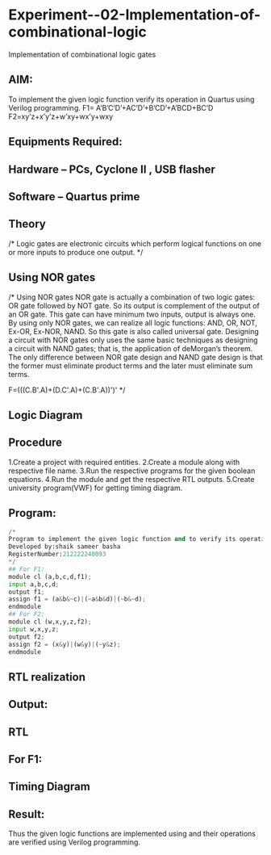 # Experiment--02-Implementation-of-combinational-logic
Implementation of combinational logic gates
 
## AIM:
To implement the given logic function verify its operation in Quartus using Verilog programming.
 F1= A’B’C’D’+AC’D’+B’CD’+A’BCD+BC’D
F2=xy’z+x’y’z+w’xy+wx’y+wxy
 
 
 
## Equipments Required:
## Hardware – PCs, Cyclone II , USB flasher
## Software – Quartus prime


## Theory
/* Logic gates are electronic circuits which perform logical functions on one or more inputs to produce one output.
*/
## Using NOR gates
/*
Using NOR gates NOR gate is actually a combination of two logic gates: OR gate followed by NOT gate. So its output is complement of the output of an OR gate. This gate can have minimum two inputs, output is always one. By using only NOR gates, we can realize all logic functions: AND, OR, NOT, Ex-OR, Ex-NOR, NAND. So this gate is also called universal gate. Designing a circuit with NOR gates only uses the same basic techniques as designing a circuit with NAND gates; that is, the application of deMorgan’s theorem. The only difference between NOR gate design and NAND gate design is that the former must eliminate product terms and the later must eliminate sum terms.

F=(((C.B'.A)+(D.C'.A)+(C.B'.A))')'
*/

## Logic Diagram
## Procedure
1.Create a project with required entities.
2.Create a module along with respective file name.
3.Run the respective programs for the given boolean equations.
4.Run the module and get the respective RTL outputs.
5.Create university program(VWF) for getting timing diagram.
## Program:
```python
/*
Program to implement the given logic function and to verify its operations in quartus using Verilog programming.
Developed by:shaik sameer basha 
RegisterNumber:212222240093
*/
## For F1:
module cl (a,b,c,d,f1);
input a,b,c,d;
output f1;
assign f1 = (a&b&~c)|(~a&b&d)|(~b&~d);
endmodule
## For F2:
module cl (w,x,y,z,f2);
input w,x,y,z;
output f2;
assign f2 = (x&y)|(w&y)|(~y&z);
endmodule
```
## RTL realization

## Output:
## RTL
## For F1:

## Timing Diagram
## Result:
Thus the given logic functions are implemented using  and their operations are verified using Verilog programming.
